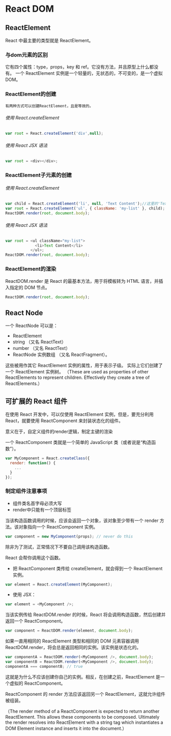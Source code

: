 # React DOM

## ReactElement

React 中最主要的类型就是 ReactElement。

### 与dom元素的区别

它有四个属性：type，props，key 和 ref。它没有方法，并且原型上什么都没有。
一个 ReactElement 实例是一个轻量的，无状态的，不可变的，是一个虚拟 DOM。

### ReactElement的创建

    有两种方式可以创建ReactElement，且是等效的。

###### 使用 React.createElement

```javascript
var root = React.createElement('div',null);
```

###### 使用 React JSX 语法

```javascript
var root = <div></div>;
```

### ReactElement子元素的创建

###### 使用 React.createElement

```javascript
var child = React.createElement('li', null, 'Text Content');//这里的'Text Content'是作为子元素存在的
var root = React.createElement('ul', { className: 'my-list' }, child);
ReactDOM.render(root, document.body);
```

###### 使用 React JSX 语法

```javascript
var root = <ul className="my-list">
             <li>Text Content</li>
           </ul>;
ReactDOM.render(root, document.body);
```
### ReactElement的渲染

ReactDOM.render 是 React 的最基本方法，用于将模板转为 HTML 语言，并插入指定的 DOM 节点。


```javascript
ReactDOM.render(root, document.body);
```

## React Node

一个 ReactNode 可以是：
- ReactElement
- string （又名 ReactText）
- number （又名 ReactText）
- ReactNode 实例数组 （又名 ReactFragment）。


这些被用作其它 ReactElement 实例的属性，用于表示子级。
实际上它们创建了一个 ReactElement 实例树。
（These are used as properties of other ReactElements to represent children. Effectively they create a tree of ReactElements.）

## 可扩展的 React 组件

在使用 React 开发中，可以仅使用 ReactElement 实例，但是，要充分利用 React，就要使用 ReactComponent 来封装状态化的组件。

意义在于，自定义组件的render逻辑，制定主键的渲染

一个 ReactComponent 类就是一个简单的 JavaScript 类（或者说是“构造函数”）。
```javascript
var MyComponent = React.createClass({
  render: function() {
    ...
  }
});
```
### 制定组件注意事项
- 组件类名首字母必须大写
- render中只能有一个顶层标签

当该构造函数调用的时候，应该会返回一个对象，该对象至少带有一个 render 方法。该对象指向一个 ReactComponent 实例。

```javascript
var component = new MyComponent(props); // never do this
```

除非为了测试，正常情况下不要自己调用该构造函数。

React 会帮你调用这个函数。

- 把 ReactComponent 类传给 createElement，就会得到一个 ReactElement 实例。


```javascript
var element = React.createElement(MyComponent);
```

- 使用 JSX：

```javascript
var element = <MyComponent />;
```

当该实例传给 ReactDOM.render 的时候，React 将会调用构造函数，然后创建并返回一个 ReactComponent。

```javascript
var component = ReactDOM.render(element, document.body);
```
如果一直用相同的 ReactElement 类型和相同的 DOM 元素容器调用 ReactDOM.render，将会总是返回相同的实例。该实例是状态化的。
```javascript
var componentA = ReactDOM.render(<MyComponent />, document.body);
var componentB = ReactDOM.render(<MyComponent />, document.body);
componentA === componentB; // true
```
这就是为什么不应该创建你自己的实例。相反，在创建之前，ReactElement 是一个虚拟的 ReactComponent。

ReactComponent 的 render 方法应该返回另一个 ReactElement，这就允许组件被组装。

（The render method of a ReactComponent is expected to return another ReactElement. This allows these components to be composed. Ultimately the render resolves into ReactElement with a string tag which instantiates a DOM Element instance and inserts it into the document.）
